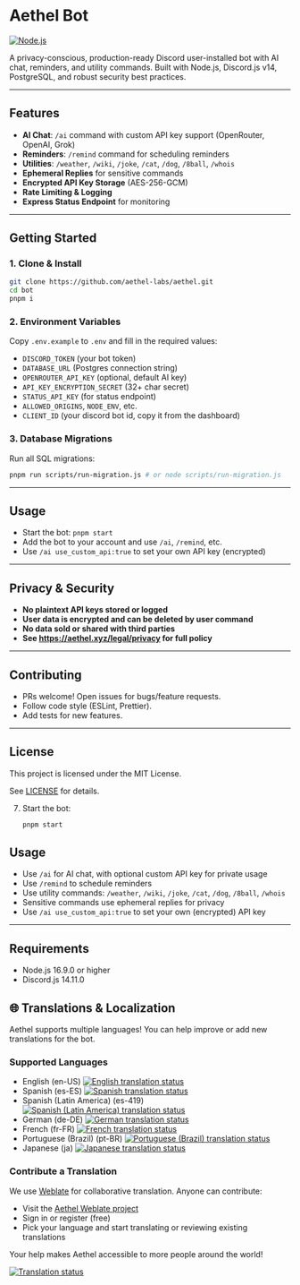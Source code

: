 # Aethel Bot

[![Node.js](https://img.shields.io/badge/node-%3E=16.9.0-green?logo=node.js)](https://nodejs.org/) 

A privacy-conscious, production-ready Discord user-installed bot with AI chat, reminders, and utility commands. Built with Node.js, Discord.js v14, PostgreSQL, and robust security best practices.

---

## Features

- **AI Chat**: `/ai` command with custom API key support (OpenRouter, OpenAI, Grok)
- **Reminders**: `/remind` command for scheduling reminders
- **Utilities**: `/weather`, `/wiki`, `/joke`, `/cat`, `/dog`, `/8ball`, `/whois`
- **Ephemeral Replies** for sensitive commands
- **Encrypted API Key Storage** (AES-256-GCM)
- **Rate Limiting & Logging**
- **Express Status Endpoint** for monitoring

---

## Getting Started

### 1. Clone & Install

```sh
git clone https://github.com/aethel-labs/aethel.git
cd bot
pnpm i
```

### 2. Environment Variables

Copy `.env.example` to `.env` and fill in the required values:

- `DISCORD_TOKEN` (your bot token)
- `DATABASE_URL` (Postgres connection string)
- `OPENROUTER_API_KEY` (optional, default AI key)
- `API_KEY_ENCRYPTION_SECRET` (32+ char secret)
- `STATUS_API_KEY` (for status endpoint)
- `ALLOWED_ORIGINS`, `NODE_ENV`, etc.
- `CLIENT_ID` (your discord bot id, copy it from the dashboard)

### 3. Database Migrations

Run all SQL migrations:

```sh
pnpm run scripts/run-migration.js # or node scripts/run-migration.js
```

---

## Usage

- Start the bot: `pnpm start`
- Add the bot to your account and use `/ai`, `/remind`, etc.
- Use `/ai use_custom_api:true` to set your own API key (encrypted)

---

## Privacy & Security

- **No plaintext API keys stored or logged**
- **User data is encrypted and can be deleted by user command**
- **No data sold or shared with third parties**
- **See https://aethel.xyz/legal/privacy for full policy**

---

## Contributing

- PRs welcome! Open issues for bugs/feature requests.
- Follow code style (ESLint, Prettier).
- Add tests for new features.

---

## License

This project is licensed under the MIT License.

See [LICENSE](LICENSE) for details.

7. Start the bot:
   ```bash
   pnpm start
   ```

## Usage

- Use `/ai` for AI chat, with optional custom API key for private usage
- Use `/remind` to schedule reminders
- Use utility commands: `/weather`, `/wiki`, `/joke`, `/cat`, `/dog`, `/8ball`, `/whois`
- Sensitive commands use ephemeral replies for privacy
- Use `/ai use_custom_api:true` to set your own (encrypted) API key

---

## Requirements

- Node.js 16.9.0 or higher
- Discord.js 14.11.0

## 🌐 Translations & Localization

Aethel supports multiple languages! You can help improve or add new translations for the bot.

### Supported Languages
- English (en-US)
  <a href="http://translate.aethel.xyz/engage/aethel/en/">
    <img src="http://translate.aethel.xyz/widgets/aethel/en/svg-badge.svg" alt="English translation status" />
  </a>
- Spanish (es-ES)
  <a href="http://translate.aethel.xyz/engage/aethel/es/">
    <img src="http://translate.aethel.xyz/widgets/aethel/es/svg-badge.svg" alt="Spanish translation status" />
  </a>
- Spanish (Latin America) (es-419)
  <a href="http://translate.aethel.xyz/engage/aethel/es_419/">
    <img src="http://translate.aethel.xyz/widgets/aethel/es_419/svg-badge.svg" alt="Spanish (Latin America) translation status" />
  </a>
- German (de-DE)
  <a href="http://translate.aethel.xyz/engage/aethel/de/">
    <img src="http://translate.aethel.xyz/widgets/aethel/de/svg-badge.svg" alt="German translation status" />
  </a>
- French (fr-FR)
  <a href="http://translate.aethel.xyz/engage/aethel/fr/">
    <img src="http://translate.aethel.xyz/widgets/aethel/fr/svg-badge.svg" alt="French translation status" />
  </a>
- Portuguese (Brazil) (pt-BR)
  <a href="http://translate.aethel.xyz/engage/aethel/pt_BR/">
    <img src="http://translate.aethel.xyz/widgets/aethel/pt_BR/svg-badge.svg" alt="Portuguese (Brazil) translation status" />
  </a>
- Japanese (ja)
  <a href="http://translate.aethel.xyz/engage/aethel/ja/">
    <img src="http://translate.aethel.xyz/widgets/aethel/ja/svg-badge.svg" alt="Japanese translation status" />
  </a>

### Contribute a Translation
We use [Weblate](https://translate.aethel.xyz/projects/aethel/) for collaborative translation. Anyone can contribute:

- Visit the [Aethel Weblate project](https://translate.aethel.xyz/projects/aethel/)
- Sign in or register (free)
- Pick your language and start translating or reviewing existing translations

Your help makes Aethel accessible to more people around the world!

<a href="http://translate.aethel.xyz/engage/aethel/">
  <img src="http://translate.aethel.xyz/widget/aethel/svg-badge.svg" alt="Translation status" />
</a>